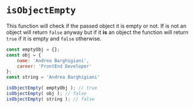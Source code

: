 # `isObjectEmpty`
This function will check if the passed object it is empty or not. If is not an object will return `false` anyway but if it **is** an object the function will return `true` if it is empty and `false` otherwise.

```js
const emptyObj = {};
const obj = {
	name: 'Andrea Barghigiani',
	career: 'FrontEnd Developer'
};
const string = 'Andrea Barghigiani'

isObjectEmpty( emptyObj ); // true
isObjectEmpty( obj ); // false
isObjectEmpty( string ); // false
```
